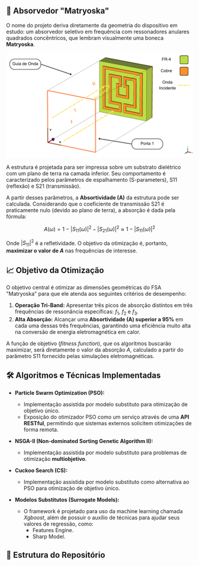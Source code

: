 ## 🎯 Absorvedor "Matryoska"

O nome do projeto deriva diretamente da geometria do dispositivo em estudo: um absorvedor seletivo em frequência com ressonadores anulares quadrados concêntricos, que lembram visualmente uma boneca **Matryoska**.

![Geometria do Absorvedor Matryoska](Imagens/Matryoska.png)

A estrutura é projetada para ser impressa sobre um substrato dielétrico com um plano de terra na camada inferior. Seu comportamento é caracterizado pelos parâmetros de espalhamento (S-parameters), S11 (reflexão) e S21 (transmissão).

A partir desses parâmetros, a **Absortividade (A)** da estrutura pode ser calculada. Considerando que o coeficiente de transmissão S21 é praticamente nulo (devido ao plano de terra), a absorção é dada pela fórmula:

$$ A(\omega) = 1 - |S_{11}(\omega)|^2 - |S_{21}(\omega)|^2 \approx 1 - |S_{11}(\omega)|^2 $$

Onde $|S_{11}|^2$ é a refletividade. O objetivo da otimização é, portanto, **maximizar o valor de $A$** nas frequências de interesse.

## 📈 Objetivo da Otimização

O objetivo central é otimizar as dimensões geométricas do FSA "Matryoska" para que ele atenda aos seguintes critérios de desempenho:

1.  **Operação Tri-Band:** Apresentar três picos de absorção distintos em três frequências de ressonância específicas: $f_1$, $f_2$ e $f_3$.
2.  **Alta Absorção:** Alcançar uma **Absortividade (A) superior a 95%** em cada uma dessas três frequências, garantindo uma eficiência muito alta na conversão de energia eletromagnética em calor.

A função de objetivo (*fitness function*), que os algoritmos buscarão maximizar, será diretamente o valor da absorção $A$, calculado a partir do parâmetro S11 fornecido pelas simulações eletromagnéticas.

## 🛠️ Algoritmos e Técnicas Implementadas

* **Particle Swarm Optimization (PSO):**
    * Implementação assistida por modelo substituto para otimização de objetivo único.
    * Exposição do otimizador PSO como um serviço através de uma **API RESTful**, permitindo que sistemas externos solicitem otimizações de forma remota.

* **NSGA-II (Non-dominated Sorting Genetic Algorithm II):**
    * Implementação assistida por modelo substituto para problemas de otimização **multiobjetivo**.

* **Cuckoo Search (CS):**
    * Implementação assistida por modelo substituto como alternativa ao PSO para otimização de objetivo único.

* **Modelos Substitutos (Surrogate Models):**
    * O framework é projetado para uso da machine learning chamada *Xgboost*, além de possuir o auxílio de técnicas para ajudar seus valores de regressão, como:
        * Features Engine.
        * Sharp Model.

## 📂 Estrutura do Repositório

